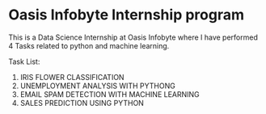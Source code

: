 # Oasis Infobyte Internship program 

This is a Data Science Internship at Oasis Infobyte where I have performed 4 Tasks related to python and machine learning.

Task List: 

1. IRIS FLOWER CLASSIFICATION
2. UNEMPLOYMENT ANALYSIS WITH PYTHONG
3. EMAIL SPAM DETECTION WITH MACHINE LEARNING
4. SALES PREDICTION USING PYTHON
